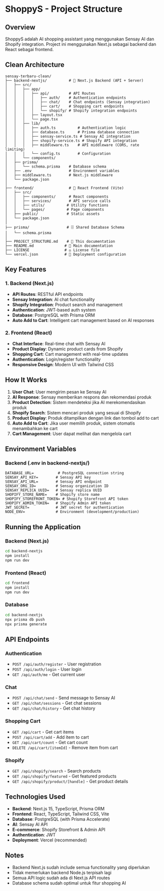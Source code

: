 # ShoppyS - Project Structure

## Overview
ShoppyS adalah AI shopping assistant yang menggunakan Sensay AI dan Shopify integration. Project ini menggunakan Next.js sebagai backend dan React sebagai frontend.

## Clean Architecture

```
sensay-terbaru-clean/
├── backend-nextjs/          # 🎯 Next.js Backend (API + Server)
│   ├── src/
│   │   ├── app/
│   │   │   ├── api/         # API Routes
│   │   │   │   ├── auth/    # Authentication endpoints
│   │   │   │   ├── chat/    # Chat endpoints (Sensay integration)
│   │   │   │   ├── cart/    # Shopping cart endpoints
│   │   │   │   └── shopify/ # Shopify integration endpoints
│   │   │   ├── layout.tsx
│   │   │   └── page.tsx
│   │   ├── lib/
│   │   │   ├── auth.ts          # Authentication logic
│   │   │   ├── database.ts      # Prisma database connection
│   │   │   ├── sensay-service.ts # Sensay AI integration
│   │   │   ├── shopify-service.ts # Shopify API integration
│   │   │   ├── middleware.ts    # API middleware (CORS, rate limiting)
│   │   │   └── config.ts        # Configuration
│   │   └── components/
│   ├── prisma/
│   │   └── schema.prisma    # Database schema
│   ├── .env                 # Environment variables
│   ├── middleware.ts        # Next.js middleware
│   └── package.json
│
├── frontend/                # 🎯 React Frontend (Vite)
│   ├── src/
│   │   ├── components/      # React components
│   │   ├── services/        # API service calls
│   │   ├── utils/          # Utility functions
│   │   └── pages/          # Page components
│   ├── public/             # Static assets
│   └── package.json
│
├── prisma/                 # 🗄️ Shared Database Schema
│   └── schema.prisma
│
├── PROJECT_STRUCTURE.md    # 📖 This documentation
├── README.md              # 📖 Main documentation
├── LICENSE                # ⚖️ License file
└── vercel.json            # 🚀 Deployment configuration
```

## Key Features

### 1. Backend (Next.js)
- **API Routes**: RESTful API endpoints
- **Sensay Integration**: AI chat functionality
- **Shopify Integration**: Product search and management
- **Authentication**: JWT-based auth system
- **Database**: PostgreSQL with Prisma ORM
- **Auto Add to Cart**: Intelligent cart management based on AI responses

### 2. Frontend (React)
- **Chat Interface**: Real-time chat with Sensay AI
- **Product Display**: Dynamic product cards from Shopify
- **Shopping Cart**: Cart management with real-time updates
- **Authentication**: Login/register functionality
- **Responsive Design**: Modern UI with Tailwind CSS

## How It Works

1. **User Chat**: User mengirim pesan ke Sensay AI
2. **AI Response**: Sensay memberikan respons dan rekomendasi produk
3. **Product Detection**: Sistem mendeteksi jika AI merekomendasikan produk
4. **Shopify Search**: Sistem mencari produk yang sesuai di Shopify
5. **Product Display**: Produk ditampilkan dengan link dan tombol add to cart
6. **Auto Add to Cart**: Jika user memilih produk, sistem otomatis menambahkan ke cart
7. **Cart Management**: User dapat melihat dan mengelola cart

## Environment Variables

### Backend (.env in backend-nextjs/)
```
DATABASE_URL=           # PostgreSQL connection string
SENSAY_API_KEY=        # Sensay API key
SENSAY_API_URL=        # Sensay API endpoint
SENSAY_ORG_ID=         # Sensay organization ID
SENSAY_REPLICA_UUID=   # Sensay replica UUID
SHOPIFY_STORE_NAME=    # Shopify store name
SHOPIFY_STOREFRONT_TOKEN= # Shopify Storefront API token
SHOPIFY_ADMIN_TOKEN=   # Shopify Admin API token
JWT_SECRET=            # JWT secret for authentication
NODE_ENV=              # Environment (development/production)
```

## Running the Application

### Backend (Next.js)
```bash
cd backend-nextjs
npm install
npm run dev
```

### Frontend (React)
```bash
cd frontend
npm install
npm run dev
```

### Database
```bash
cd backend-nextjs
npx prisma db push
npx prisma generate
```

## API Endpoints

### Authentication
- `POST /api/auth/register` - User registration
- `POST /api/auth/login` - User login
- `GET /api/auth/me` - Get current user

### Chat
- `POST /api/chat/send` - Send message to Sensay AI
- `GET /api/chat/sessions` - Get chat sessions
- `GET /api/chat/history` - Get chat history

### Shopping Cart
- `GET /api/cart` - Get cart items
- `POST /api/cart/add` - Add item to cart
- `GET /api/cart/count` - Get cart count
- `DELETE /api/cart/[itemId]` - Remove item from cart

### Shopify
- `GET /api/shopify/search` - Search products
- `GET /api/shopify/featured` - Get featured products
- `GET /api/shopify/product/[handle]` - Get product details

## Technologies Used

- **Backend**: Next.js 15, TypeScript, Prisma ORM
- **Frontend**: React, TypeScript, Tailwind CSS, Vite
- **Database**: PostgreSQL (with Prisma Accelerate)
- **AI**: Sensay AI API
- **E-commerce**: Shopify Storefront & Admin API
- **Authentication**: JWT
- **Deployment**: Vercel (recommended)

## Notes

- Backend Next.js sudah include semua functionality yang diperlukan
- Tidak memerlukan backend Node.js terpisah lagi
- Semua API logic sudah ada di Next.js API routes
- Database schema sudah optimal untuk fitur shopping AI
